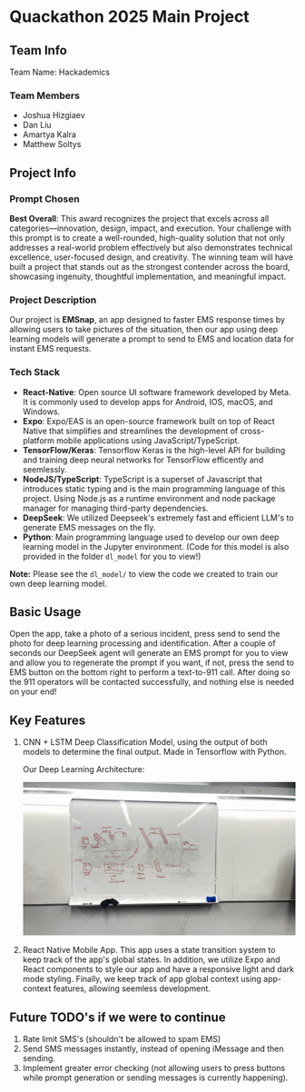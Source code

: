 # Quackathon 2025 Main Project

## Team Info

Team Name: Hackademics

### Team Members

- Joshua Hizgiaev
- Dan Liu
- Amartya Kalra
- Matthew Soltys

## Project Info

### Prompt Chosen

**Best Overall**: This award recognizes the project that excels across all categories—innovation, design, impact, and execution. Your challenge with this prompt is to create a well-rounded, high-quality solution that not only addresses a real-world problem effectively but also demonstrates technical excellence, user-focused design, and creativity. The winning team will have built a project that stands out as the strongest contender across the board, showcasing ingenuity, thoughtful implementation, and meaningful impact.

### Project Description

Our project is **EMSnap**, an app designed to faster EMS response times by allowing users to take pictures of the situation, then our app using deep learning models will generate a prompt to send to EMS and location data for instant EMS requests.

### Tech Stack

- **React-Native**: Open source UI software framework developed by Meta. It is commonly used to develop apps for Android, IOS, macOS, and Windows.
- **Expo**: Expo/EAS is an open-source framework built on top of React Native that simplifies and streamlines the development of cross-platform mobile applications using JavaScript/TypeScript.
- **TensorFlow/Keras**: Tensorflow Keras is the high-level API for building and training deep neural networks for TensorFlow efficently and seemlessly.
- **NodeJS/TypeScript**: TypeScript is a superset of Javascript that introduces static typing and is the main programming language of this project. Using Node.js as a runtime environment and node package manager for managing third-party dependencies.
- **DeepSeek**: We utilized Deepseek's extremely fast and efficient LLM's to generate EMS messages on the fly.
- **Python**: Main programming language used to develop our own deep learning model in the Jupyter environment. (Code for this model is also provided in the folder ``dl_model`` for you to view!)

**Note:** Please see the ``dl_model/`` to view the code we created to train our own deep learning model.

## Basic Usage

Open the app, take a photo of a serious incident, press send to send the photo for deep learning processing and identification. After a couple of seconds our DeepSeek agent will generate an EMS prompt for you to view and allow you to regenerate the prompt if you want, if not, press the send to EMS button on the bottom right to perform a text-to-911 call. After doing so the 911 operators will be contacted successfully, and nothing else is needed on your end!

## Key Features

1. CNN + LSTM Deep Classification Model, using the output of both models to determine the final output. Made in Tensorflow with Python.

    Our Deep Learning Architecture:

    ![alt text](./assets/arch.jpg "Architecture")

2. React Native Mobile App. This app uses a state transition system to keep track of the app's global states. In addition, we utilize Expo and React components to style our app and have a responsive light and dark mode styling. Finally, we keep track of app global context using app-context features, allowing seemless development.

## Future TODO's if we were to continue

1. Rate limit SMS's (shouldn't be allowed to spam EMS)
2. Send SMS messages instantly, instead of opening iMessage and then sending.
3. Implement greater error checking (not allowing users to press buttons while prompt generation or sending messages is currently happening).
